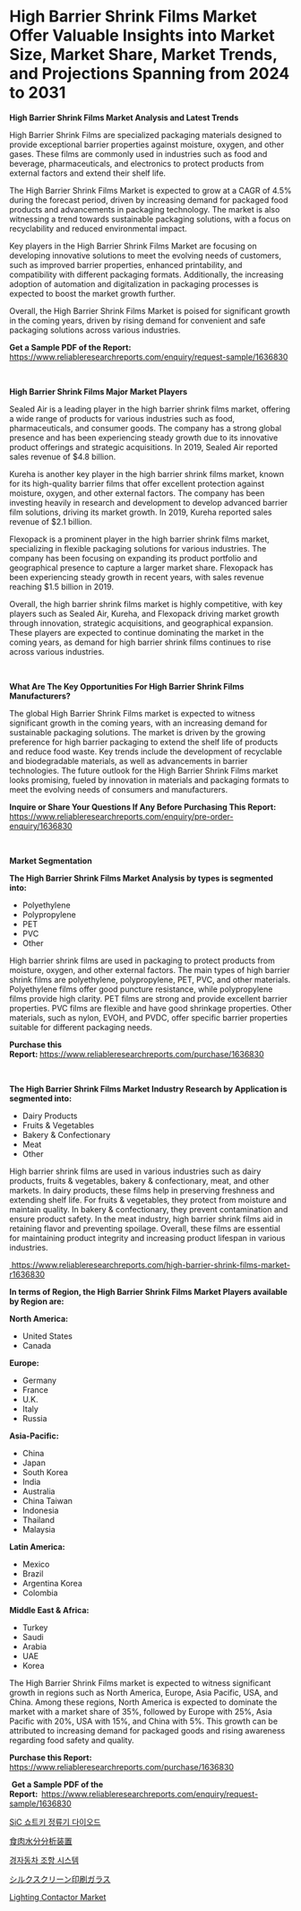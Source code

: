 <p><h1>High Barrier Shrink Films Market Offer Valuable Insights into Market Size, Market Share, Market Trends, and Projections Spanning from 2024 to 2031</h1></p><p><strong>High Barrier Shrink Films Market Analysis and Latest Trends</strong></p>
<p><p>High Barrier Shrink Films are specialized packaging materials designed to provide exceptional barrier properties against moisture, oxygen, and other gases. These films are commonly used in industries such as food and beverage, pharmaceuticals, and electronics to protect products from external factors and extend their shelf life.</p><p>The High Barrier Shrink Films Market is expected to grow at a CAGR of 4.5% during the forecast period, driven by increasing demand for packaged food products and advancements in packaging technology. The market is also witnessing a trend towards sustainable packaging solutions, with a focus on recyclability and reduced environmental impact.</p><p>Key players in the High Barrier Shrink Films Market are focusing on developing innovative solutions to meet the evolving needs of customers, such as improved barrier properties, enhanced printability, and compatibility with different packaging formats. Additionally, the increasing adoption of automation and digitalization in packaging processes is expected to boost the market growth further.</p><p>Overall, the High Barrier Shrink Films Market is poised for significant growth in the coming years, driven by rising demand for convenient and safe packaging solutions across various industries.</p></p>
<p><strong>Get a Sample PDF of the Report:&nbsp;</strong> <a href="https://www.reliableresearchreports.com/enquiry/request-sample/1636830">https://www.reliableresearchreports.com/enquiry/request-sample/1636830</a></p>
<p>&nbsp;</p>
<p><strong>High Barrier Shrink Films Major Market Players</strong></p>
<p><p>Sealed Air is a leading player in the high barrier shrink films market, offering a wide range of products for various industries such as food, pharmaceuticals, and consumer goods. The company has a strong global presence and has been experiencing steady growth due to its innovative product offerings and strategic acquisitions. In 2019, Sealed Air reported sales revenue of $4.8 billion.</p><p>Kureha is another key player in the high barrier shrink films market, known for its high-quality barrier films that offer excellent protection against moisture, oxygen, and other external factors. The company has been investing heavily in research and development to develop advanced barrier film solutions, driving its market growth. In 2019, Kureha reported sales revenue of $2.1 billion.</p><p>Flexopack is a prominent player in the high barrier shrink films market, specializing in flexible packaging solutions for various industries. The company has been focusing on expanding its product portfolio and geographical presence to capture a larger market share. Flexopack has been experiencing steady growth in recent years, with sales revenue reaching $1.5 billion in 2019.</p><p>Overall, the high barrier shrink films market is highly competitive, with key players such as Sealed Air, Kureha, and Flexopack driving market growth through innovation, strategic acquisitions, and geographical expansion. These players are expected to continue dominating the market in the coming years, as demand for high barrier shrink films continues to rise across various industries.</p></p>
<p>&nbsp;</p>
<p><strong>What Are The Key Opportunities For High Barrier Shrink Films Manufacturers?</strong></p>
<p><p>The global High Barrier Shrink Films market is expected to witness significant growth in the coming years, with an increasing demand for sustainable packaging solutions. The market is driven by the growing preference for high barrier packaging to extend the shelf life of products and reduce food waste. Key trends include the development of recyclable and biodegradable materials, as well as advancements in barrier technologies. The future outlook for the High Barrier Shrink Films market looks promising, fueled by innovation in materials and packaging formats to meet the evolving needs of consumers and manufacturers.</p></p>
<p><strong>Inquire or Share Your Questions If Any Before Purchasing This Report:</strong> <a href="https://www.reliableresearchreports.com/enquiry/pre-order-enquiry/1636830">https://www.reliableresearchreports.com/enquiry/pre-order-enquiry/1636830</a></p>
<p>&nbsp;</p>
<p><strong>Market Segmentation</strong></p>
<p><strong>The High Barrier Shrink Films Market Analysis by types is segmented into:</strong></p>
<p><ul><li>Polyethylene</li><li>Polypropylene</li><li>PET</li><li>PVC</li><li>Other</li></ul></p>
<p><p>High barrier shrink films are used in packaging to protect products from moisture, oxygen, and other external factors. The main types of high barrier shrink films are polyethylene, polypropylene, PET, PVC, and other materials. Polyethylene films offer good puncture resistance, while polypropylene films provide high clarity. PET films are strong and provide excellent barrier properties. PVC films are flexible and have good shrinkage properties. Other materials, such as nylon, EVOH, and PVDC, offer specific barrier properties suitable for different packaging needs.</p></p>
<p><strong>Purchase this Report:&nbsp;</strong><a href="https://www.reliableresearchreports.com/purchase/1636830">https://www.reliableresearchreports.com/purchase/1636830</a></p>
<p>&nbsp;</p>
<p><strong>The High Barrier Shrink Films Market Industry Research by Application is segmented into:</strong></p>
<p><ul><li>Dairy Products</li><li>Fruits & Vegetables</li><li>Bakery & Confectionary</li><li>Meat</li><li>Other</li></ul></p>
<p><p>High barrier shrink films are used in various industries such as dairy products, fruits & vegetables, bakery & confectionary, meat, and other markets. In dairy products, these films help in preserving freshness and extending shelf life. For fruits & vegetables, they protect from moisture and maintain quality. In bakery & confectionary, they prevent contamination and ensure product safety. In the meat industry, high barrier shrink films aid in retaining flavor and preventing spoilage. Overall, these films are essential for maintaining product integrity and increasing product lifespan in various industries.</p></p>
<p><a href="https://www.reliableresearchreports.com/high-barrier-shrink-films-market-r1636830">&nbsp;https://www.reliableresearchreports.com/high-barrier-shrink-films-market-r1636830</a></p>
<p><strong>In terms of Region, the High Barrier Shrink Films Market Players available by Region are:</strong></p>
<p>
    <p> <strong> North America: </strong>
        <ul>
            <li>United States</li>
            <li>Canada</li>
        </ul>
        </p> 
    <p> <strong> Europe: </strong>
        <ul>
            <li>Germany</li>
            <li>France</li>
            <li>U.K.</li>
            <li>Italy</li>
            <li>Russia</li>
        </ul>
        </p> 
    <p> <strong> Asia-Pacific: </strong>
        <ul>
            <li>China</li>
            <li>Japan</li>
            <li>South Korea</li>
            <li>India</li>
            <li>Australia</li>
            <li>China Taiwan</li>
            <li>Indonesia</li>
            <li>Thailand</li>
            <li>Malaysia</li>
        </ul>
        </p> 
    <p> <strong> Latin America: </strong>
        <ul>
            <li>Mexico</li>
            <li>Brazil</li>
            <li>Argentina Korea</li>
            <li>Colombia</li>
        </ul>
        </p> 
    <p> <strong> Middle East & Africa: </strong>
        <ul>
            <li>Turkey</li>
            <li>Saudi</li>
            <li>Arabia</li>
            <li>UAE</li>
            <li>Korea</li>
        </ul>
    </p>
    </p>
<p><p>The High Barrier Shrink Films market is expected to witness significant growth in regions such as North America, Europe, Asia Pacific, USA, and China. Among these regions, North America is expected to dominate the market with a market share of 35%, followed by Europe with 25%, Asia Pacific with 20%, USA with 15%, and China with 5%. This growth can be attributed to increasing demand for packaged goods and rising awareness regarding food safety and quality.</p></p>
<p><strong>Purchase this Report: </strong><a href="https://www.reliableresearchreports.com/purchase/1636830">https://www.reliableresearchreports.com/purchase/1636830</a></p>
<p>&nbsp;<strong>Get a Sample PDF of the Report:&nbsp;&nbsp;</strong><a href="https://www.reliableresearchreports.com/enquiry/request-sample/1636830">https://www.reliableresearchreports.com/enquiry/request-sample/1636830</a></p>
<p><strong></strong></p>
<p><p><a href="https://github.com/lkwggful07722/Market-Research-Report-List-2/blob/main/223638498244.md">SiC 쇼트키 정류기 다이오드</a></p><p><a href="https://medium.com/@at15984/%E8%82%89%E3%81%AE%E6%B0%B4%E5%88%86%E5%88%86%E6%9E%90%E6%A9%9F%E5%99%A8%E5%B8%82%E5%A0%B4-%E6%88%90%E5%8A%9F%E3%81%99%E3%82%8B%E3%83%93%E3%82%B8%E3%83%8D%E3%82%B9%E6%88%A6%E7%95%A5%E3%81%AE%E9%8D%B52031%E5%B9%B4%E3%81%BE%E3%81%A7%E3%81%AE%E4%BA%88%E6%B8%AC-acf445a681e3">食肉水分分析装置</a></p><p><a href="https://medium.com/@georgebesoiu20221/%EA%B2%BD%EB%9F%89-%EC%B0%A8%EB%9F%89-%EC%A1%B0%ED%96%A5-%EC%8B%9C%EC%8A%A4%ED%85%9C-%EC%8B%9C%EC%9E%A5%EC%9D%80-%EC%8B%9C%EC%9E%A5-%EC%A0%90%EC%9C%A0%EC%9C%A8-%ED%81%AC%EA%B8%B0-%EB%B0%8F-2031%EB%85%84%EA%B9%8C%EC%A7%80-%EC%98%88%EC%83%81%EB%90%9C-%EC%98%88%EC%B8%A1%EC%97%90-%EC%B4%88%EC%A0%90%EC%9D%84-%EB%A7%9E%EC%B6%A5%EB%8B%88%EB%8B%A4-13f9e6e07944">경자동차 조향 시스템</a></p><p><a href="https://github.com/VellaJacobi2023/Market-Research-Report-List-1/blob/main/118433292513.md">シルクスクリーン印刷ガラス</a></p><p><a href="https://issuu.com/reportprime-2/docs/lighting-contactor-market-size-2030.pptx">Lighting Contactor Market</a></p></p>